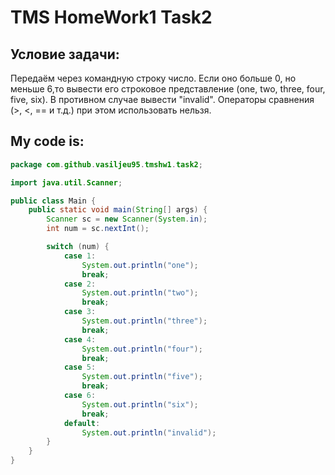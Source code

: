 # TMS HomeWork1 Task2
## Условие задачи:
Передаём через командную строку число. Если оно больше 0, но меньше 6,то вывести его строковое представление (one, two, three, four, five, six). В противном случае вывести "invalid". Операторы сравнения (>, <, == и т.д.) при этом использовать нельзя.
## My code is:
```java
package com.github.vasiljeu95.tmshw1.task2;

import java.util.Scanner;

public class Main {
    public static void main(String[] args) {
        Scanner sc = new Scanner(System.in);
        int num = sc.nextInt();

        switch (num) {
            case 1:
                System.out.println("one");
                break;
            case 2:
                System.out.println("two");
                break;
            case 3:
                System.out.println("three");
                break;
            case 4:
                System.out.println("four");
                break;
            case 5:
                System.out.println("five");
                break;
            case 6:
                System.out.println("six");
                break;
            default:
                System.out.println("invalid");
        }
    }
}
```
